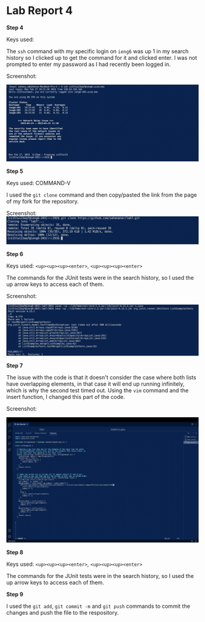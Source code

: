 # Lab Report 4

**Step 4**

Keys used: <up><enter>
  
The `ssh` command with my specific login on `ieng6` was up 1 in my search history so I clicked up to get the command for it and clicked enter. I was not prompted to enter my password as I had recently been logged in. 

Screenshot:

![Image](https://raw.githubusercontent.com/sahananar/cse15l-lab-reports/main/Screen%20Shot%202023-02-27%20at%206.25.50%20PM.png)
  
**Step 5**

Keys used: COMMAND-V
  
I used the `git clone` command and then copy/pasted the link from the page of my fork for the repository. 
  
Screenshot:
![Image](https://raw.githubusercontent.com/sahananar/cse15l-lab-reports/main/Screen%20Shot%202023-02-27%20at%206.28.38%20PM.png)

**Step 6**

Keys used: `<up><up><up><enter>`, `<up><up><up><enter>`
  
The commands for the JUnit tests were in the search history, so I used the up arrow keys to access each of them. 

Screenshot:
  
![Image](https://raw.githubusercontent.com/sahananar/cse15l-lab-reports/main/Screen%20Shot%202023-02-27%20at%206.42.17%20PM.png)
  
**Step 7**

The issue with the code is that it doesn't consider the case where both lists have overlapping elements, in that case it will end up running infinitely, which is why the second test timed out. Using the `vim` command and the insert function, I changed this part of the code. 

Screenshot:
  
![Image](https://raw.githubusercontent.com/sahananar/cse15l-lab-reports/main/Screen%20Shot%202023-02-27%20at%2010.37.47%20PM.png)
  
**Step 8**

Keys used: `<up><up><up><enter>`, `<up><up><up><enter>`
  
The commands for the JUnit tests were in the search history, so I used the up arrow keys to access each of them. 

**Step 9**
  
I used the `git add`, `git commit -m` and `git push` commands to commit the changes and push the file to the respository. 
